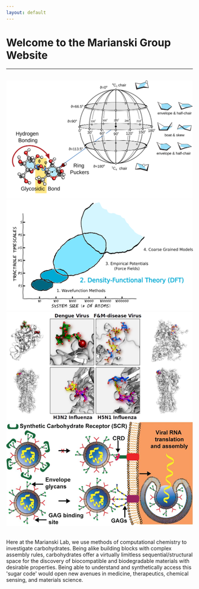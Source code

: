 ```yaml
---
layout: default
---
```


# Welcome to the Marianski Group Website

---

<br>

<div class="slide-container">
 <span id="slider-image-1"></span>
 <span id="slider-image-2"></span>
 <span id="slider-image-3"></span>
 <span id="slider-image-4"></span>

 <div class="image-container">
  <img src="/assets/img/dof.png" class="slider-image" width=750px>
  <img src="/assets/img/comp_methods.png" class="slider-image" width=750px>
  <img src="/assets/img/Viruses.png" class="slider-image" width=750px >
  <img src="/assets/img/flexibleSCR.jpg" class="slider-image" width=750px >
 </div>

 <div class="button-container">
  <a href="#slider-image-1" class="slider-button"></a>
  <a href="#slider-image-2" class="slider-button"></a>
  <a href="#slider-image-3" class="slider-button"></a>
  <a href="#slider-image-4" class="slider-button"></a>
 </div>
</div>

<br>

<p>
Here at the Marianski Lab, we use methods of computational chemistry to investigate carbohydrates. Being alike building blocks with complex assembly rules, carbohydrates offer a virtually limitless sequential/structural space for the discovery of biocompatible and biodegradable materials with desirable properties. Being able to understand and synthetically access this 'sugar code' would open new avenues in medicine, therapeutics, chemical sensing, and materials science.
</p>
